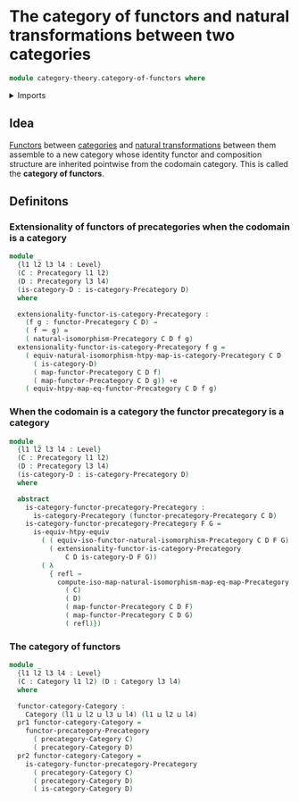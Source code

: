 # The category of functors and natural transformations between two categories

```agda
module category-theory.category-of-functors where
```

<details><summary>Imports</summary>

```agda
open import category-theory.categories
open import category-theory.category-of-maps-of-categories
open import category-theory.commuting-squares-of-morphisms-in-precategories
open import category-theory.functors-categories
open import category-theory.functors-precategories
open import category-theory.isomorphisms-in-categories
open import category-theory.isomorphisms-in-precategories
open import category-theory.natural-isomorphisms-maps-precategories
open import category-theory.natural-isomorphisms-precategories
open import category-theory.natural-transformations-precategories
open import category-theory.precategories
open import category-theory.precategory-of-functors
open import category-theory.precategory-of-maps-of-precategories

open import foundation.action-on-identifications-binary-functions
open import foundation.action-on-identifications-functions
open import foundation.dependent-pair-types
open import foundation.equivalences
open import foundation.function-types
open import foundation.functoriality-dependent-function-types
open import foundation.functoriality-dependent-pair-types
open import foundation.homotopies
open import foundation.identity-types
open import foundation.subtypes
open import foundation.type-arithmetic-dependent-pair-types
open import foundation.type-theoretic-principle-of-choice
open import foundation.univalence
open import foundation.universe-levels
```

</details>

## Idea

[Functors](category-theory.functors-categories.md) between
[categories](category-theory.categories.md) and
[natural transformations](category-theory.natural-transformations-functors-categories.md)
between them assemble to a new category whose identity functor and composition
structure are inherited pointwise from the codomain category. This is called the
**category of functors**.

## Definitons

### Extensionality of functors of precategories when the codomain is a category

```agda
module _
  {l1 l2 l3 l4 : Level}
  (C : Precategory l1 l2)
  (D : Precategory l3 l4)
  (is-category-D : is-category-Precategory D)
  where

  extensionality-functor-is-category-Precategory :
    (f g : functor-Precategory C D) →
    ( f ＝ g) ≃
    ( natural-isomorphism-Precategory C D f g)
  extensionality-functor-is-category-Precategory f g =
    ( equiv-natural-isomorphism-htpy-map-is-category-Precategory C D
      ( is-category-D)
      ( map-functor-Precategory C D f)
      ( map-functor-Precategory C D g)) ∘e
    ( equiv-htpy-map-eq-functor-Precategory C D f g)
```

### When the codomain is a category the functor precategory is a category

```agda
module _
  {l1 l2 l3 l4 : Level}
  (C : Precategory l1 l2)
  (D : Precategory l3 l4)
  (is-category-D : is-category-Precategory D)
  where

  abstract
    is-category-functor-precategory-Precategory :
      is-category-Precategory (functor-precategory-Precategory C D)
    is-category-functor-precategory-Precategory F G =
      is-equiv-htpy-equiv
        ( ( equiv-iso-functor-natural-isomorphism-Precategory C D F G) ∘e
          ( extensionality-functor-is-category-Precategory
              C D is-category-D F G))
        ( λ
          { refl →
            compute-iso-map-natural-isomorphism-map-eq-map-Precategory
              ( C)
              ( D)
              ( map-functor-Precategory C D F)
              ( map-functor-Precategory C D G)
              ( refl)})
```

### The category of functors

```agda
module _
  {l1 l2 l3 l4 : Level}
  (C : Category l1 l2) (D : Category l3 l4)
  where

  functor-category-Category :
    Category (l1 ⊔ l2 ⊔ l3 ⊔ l4) (l1 ⊔ l2 ⊔ l4)
  pr1 functor-category-Category =
    functor-precategory-Precategory
      ( precategory-Category C)
      ( precategory-Category D)
  pr2 functor-category-Category =
    is-category-functor-precategory-Precategory
      ( precategory-Category C)
      ( precategory-Category D)
      ( is-category-Category D)
```
